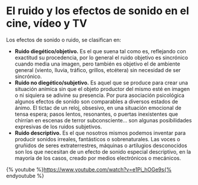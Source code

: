 # El ruido y los efectos de sonido en el cine, vídeo y TV

Los efectos de sonido o ruido, se clasifican en:

*   **Ruido diegético/objetivo.** Es el que suena tal como es, reflejando con exactitud su procedencia, por lo general el ruido objetivo es sincrónico cuando media una imagen, pero también es objetivo el de ambiente general (viento, lluvia, tráfico, grillos, etcétera) sin necesidad de ser sincrónico.
*   **Ruido no diegético/subjetivo.** Es aquel que se produce para crear una situación anímica sin que el objeto productor del mismo esté en imagen o ni siquiera se adivine su presencia. Por pura asociación psicológica algunos efectos de sonido son comparables a diversos estados de ánimo. El tictac de un reloj, obsesivo, en una situación emocional de tensa espera; pasos lentos, resonantes, o puertas inexistentes que chirrían en escenas de terror subconsciente... son algunas posibilidades expresivas de los ruidos subjetivos.
*   **Ruido descriptivo.** Es el que nosotros mismos podemos inventar para producir sonidos irreales, fantásticos o sobrenaturales. Las voces o gruñidos de seres extraterrestres, máquinas o artilugios desconocidos son los que necesitan de un efecto de sonido especial descriptivo, en la mayoría de los casos, creado por medios electrónicos o mecánicos.

{% youtube %}https://www.youtube.com/watch?v=e1Pj_hOGe9s{% endyoutube %}
